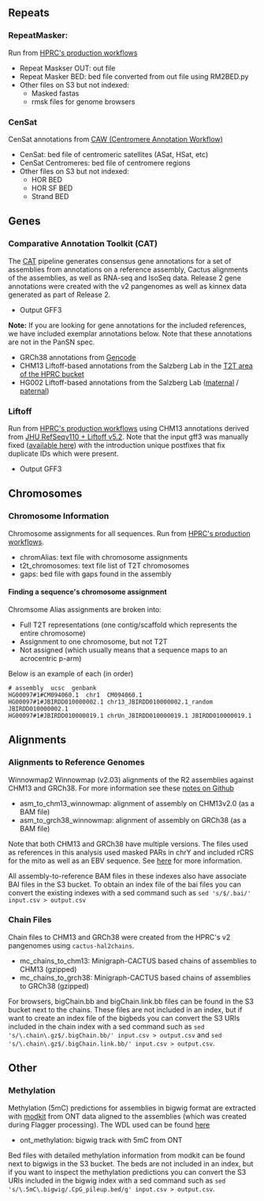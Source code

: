 ## Repeats

### RepeatMasker: 
Run from [HPRC's production workflows](https://github.com/human-pangenomics/hpp_production_workflows/blob/master/annotation/wdl/workflows/repeat_masker.wdl)
* Repeat Maskser OUT: out file
* Repeat Masker BED: bed file converted from out file using RM2BED.py
* Other files on S3 but not indexed:
  * Masked fastas
  * rmsk files for genome browsers
### CenSat
CenSat annotations from [CAW (Centromere Annotation Workflow)](https://github.com/kmiga/alphaAnnotation/tree/main)
* CenSat: bed file of centromeric satellites (ASat, HSat, etc)
* CenSat Centromeres: bed file of centromere regions
* Other files on S3 but not indexed:
  * HOR BED
  * HOR SF BED
  * Strand BED

## Genes
### Comparative Annotation Toolkit (CAT)
The [CAT](https://github.com/ph09/CAT2) pipeline generates consensus gene annotations for a set of assemblies from annotations on a reference assembly, Cactus alignments of the assemblies, as well as RNA-seq and IsoSeq data. Release 2 gene annotations were created with the v2 pangenomes as well as kinnex data generated as part of Release 2.

* Output GFF3


**Note:** If you are looking for gene annotations for the included references, we have included exemplar annotations below. Note that these annotations are not in the PanSN spec.
* GRCh38 annotations from [Gencode](https://ftp.ebi.ac.uk/pub/databases/gencode/Gencode_human/release_48/gencode.v48.annotation.gff3.gz)
* CHM13 Liftoff-based annotations from the Salzberg Lab in the [T2T area of the HPRC bucket](https://s3-us-west-2.amazonaws.com/human-pangenomics/T2T/CHM13/assemblies/annotation/chm13v2.0_RefSeq_Liftoff_v5.2.gff3.gz)
* HG002 Liftoff-based annotations from the Salzberg Lab ([maternal](ftp://ftp.ccb.jhu.edu/pub/data/hg002-q100/v0.5/hg002.v1.1.loff.v0.5.mat.gff.gz) / [paternal](ftp://ftp.ccb.jhu.edu/pub/data/hg002-q100/v0.5/hg002.v1.1.loff.v0.5.pat.gff.gz))



### Liftoff
Run from [HPRC's production workflows](https://github.com/human-pangenomics/hpp_production_workflows/blob/master/annotation/wdl/tasks/liftoff.wdl) using CHM13 annotations derived from [JHU RefSeqv110 + Liftoff v5.2](https://s3-us-west-2.amazonaws.com/human-pangenomics/T2T/CHM13/assemblies/annotation/chm13v2.0_RefSeq_Liftoff_v5.2.gff3.gz). Note that the input gff3 was manually fixed ([available here](https://public.gi.ucsc.edu/~pnhebbar/chm13v2.0_RefSeq_Liftoff_v5.1.gff3)) with the introduction unique postfixes that fix duplicate IDs which were present.

* Output GFF3

## Chromosomes
### Chromosome Information
Chromosome assignments for all sequences. Run from [HPRC's production workflows](https://github.com/human-pangenomics/hpp_production_workflows/blob/master/annotation/wdl/tasks/assign_chromosomes.wdl).

* chromAlias: text file with chromosome assignments
* t2t_chromosomes: text file list of T2T chromosomes
* gaps: bed file with gaps found in the assembly

#### Finding a sequence's chromosome assignment

Chromsome Alias assignments are broken into:
* Full T2T representations (one contig/scaffold which represents the entire chromosome)
* Assignment to one chromosome, but not T2T
* Not assigned (which usually means that a sequence maps to an acrocentric p-arm)

Below is an example of each (in order)

```
# assembly  ucsc  genbank
HG00097#1#CM094060.1  chr1  CM094060.1
HG00097#1#JBIRDD010000002.1 chr13_JBIRDD010000002.1_random  JBIRDD010000002.1
HG00097#1#JBIRDD010000019.1 chrUn_JBIRDD010000019.1 JBIRDD010000019.1
```

## Alignments

### Alignments to Reference Genomes
Winnowmap2 Winnowmap (v2.03) alignments of the R2 assemblies against CHM13 and GRCh38. For more information see these [notes on Github](https://github.com/wwliao/hprc_release2_variant_calling/tree/main)

* asm_to_chm13_winnowmap: alignment of assembly on CHM13v2.0 (as a BAM file)
* asm_to_grch38_winnowmap: alignment of assembly on GRCh38 (as a BAM file)

Note that both CHM13 and GRCh38 have multiple versions. The files used as references in this analysis used masked PARs in chrY and included rCRS for the mito as well as an EBV sequence. See [here](https://github.com/wwliao/hprc_release2_variant_calling/tree/main?tab=readme-ov-file#reference-genomes) for more information. 

All assembly-to-reference BAM files in these indexes also have associate BAI files in the S3 bucket. To obtain an index file of the bai files you can convert the existing indexes with a sed command such as `sed 's/$/.bai/' input.csv > output.csv` 


### Chain Files
Chain files to CHM13 and GRCh38 were created from the HPRC's v2 pangenomes using `cactus-hal2chains`. 


* mc_chains_to_chm13: Minigraph-CACTUS based chains of assemblies to CHM13 (gzipped)
* mc_chains_to_grch38: Minigraph-CACTUS based chains of assemblies to GRCh38 (gzipped)

For browsers, bigChain.bb and bigChain.link.bb files can be found in the S3 bucket next to the chains. These files are not included in an index, but if want to create an index file of the bigbeds you can convert the S3 URIs included in the chain index with a sed command such as `sed 's/\.chain\.gz$/.bigChain.bb/' input.csv > output.csv` and `sed 's/\.chain\.gz$/.bigChain.link.bb/' input.csv > output.csv`.

## Other
### Methylation
Methylation (5mC) predictions for assemblies in bigwig format are extracted with [modkit](https://github.com/nanoporetech/modkit) from ONT data aligned to the assemblies (which was created during Flagger processing). The WDL used can be found [here](https://github.com/human-pangenomics/hpp_production_workflows/blob/master/annotation/wdl/tasks/modkit_pileup.wdl) 

* ont_methylation: bigwig track with 5mC from ONT

Bed files with detailed methylation information from modkit can be found next to bigwigs in the S3 bucket. The beds are not included in an index, but if you want to inspect the methylation predictions you can convert the S3 URIs included in the bigwig index with a sed command such as `sed 's/\.5mC\.bigwig/.CpG_pileup.bed/g' input.csv > output.csv`.